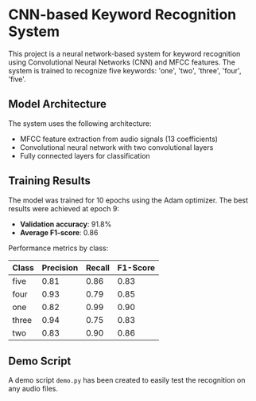 # CNN-based Keyword Recognition System

This project is a neural network-based system for keyword recognition using Convolutional Neural Networks (CNN) and MFCC features. The system is trained to recognize five keywords: 'one', 'two', 'three', 'four', 'five'.

## Model Architecture

The system uses the following architecture:
- MFCC feature extraction from audio signals (13 coefficients)
- Convolutional neural network with two convolutional layers
- Fully connected layers for classification
## Training Results

The model was trained for 10 epochs using the Adam optimizer. The best results were achieved at epoch 9:

- **Validation accuracy**: 91.8%
- **Average F1-score**: 0.86

Performance metrics by class:

| Class  | Precision | Recall | F1-Score |
|--------|-----------|--------|----------|
| five   | 0.81      | 0.86   | 0.83     |
| four   | 0.93      | 0.79   | 0.85     |
| one    | 0.82      | 0.99   | 0.90     |
| three  | 0.94      | 0.75   | 0.83     |
| two    | 0.83      | 0.90   | 0.86     |

## Demo Script

A demo script `demo.py` has been created to easily test the recognition on any audio files.
